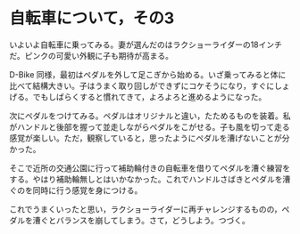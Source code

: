 # 自転車について，その3

いよいよ自転車に乗ってみる。妻が選んだのはラクショーライダーの18インチだ。ピンクの可愛い外観に子も期待が高まる。

D-Bike 同様，最初はペダルを外して足こぎから始める。いざ乗ってみると体に比べて結構大きい。子はうまく取り回しができずにコケそうになり，すぐにしょげる。でもしばらくすると慣れてきて，よろよろと進めるようになった。

次にペダルをつけてみる。ペダルはオリジナルと違い，たためるものを装着。私がハンドルと後部を握って並走しながらペダルをこがせる。子も風を切って走る感覚が楽しい。ただ，観察していると，思ったようにペダルを漕げないことが分かった。

そこで近所の交通公園に行って補助輪付きの自転車を借りてペダルを漕ぐ練習をする。やはり補助輪無しとはいかなかった。これでハンドルさばきとペダルを漕ぐのを同時に行う感覚を身につける。

これでうまくいったと思い，ラクショーライダーに再チャレンジするものの，ペダルを漕ぐとバランスを崩してしまう。さて，どうしよう。つづく。